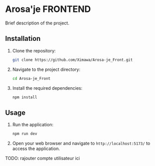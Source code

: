 # Arosa'je FRONTEND

Brief description of the project.

## Installation

1. Clone the repository:

   ```bash
   git clone https://github.com/Ximawa/Arosa-je_Front.git
   ```

2. Navigate to the project directory:

   ```bash
   cd Arosa-je_Front
   ```

3. Install the required dependencies:

   ```bash
   npm install
   ```

## Usage

1. Run the application:

   ```bash
   npm run dev
   ```

2. Open your web browser and navigate to `http://localhost:5173/` to access the application.

TODO: rajouter compte utilisateur ici
